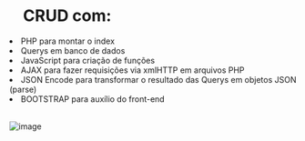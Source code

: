 <ul><h1>CRUD com:</h1></ul>
<li><a>PHP para montar o index</a></li>
<li><a>Querys em banco de dados</a></li>
<li><a>JavaScript para criação de funções</a></li>
<li><a>AJAX para fazer requisições via xmlHTTP em arquivos PHP</a></li>
<li><a>JSON Encode para transformar o resultado das Querys em objetos JSON (parse) </a></li>
<li><a>BOOTSTRAP para auxílio do front-end </a></li>
</br>

![image](https://user-images.githubusercontent.com/120138460/236310484-7dc8b290-16b3-4599-9091-d9c35c93e771.png)


